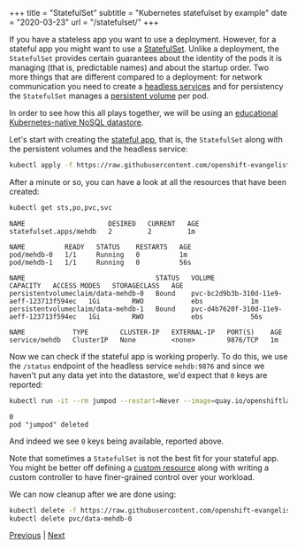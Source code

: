 +++
title = "StatefulSet"
subtitle = "Kubernetes statefulset by example"
date = "2020-03-23"
url = "/statefulset/"
+++

If you have a stateless app you want to use a deployment. However, for a stateful app you might want to use a [StatefulSet](https://kubernetes.io/docs/concepts/workloads/controllers/statefulset/). Unlike a deployment, the `StatefulSet` provides certain guarantees about the identity of the pods it is managing (that is, predictable names) and about the startup order. Two more things that are different compared to a deployment: for network communication you need to create a [headless services](https://kubernetes.io/docs/concepts/services-networking/service/#headless-services) and for persistency the `StatefulSet` manages a [persistent volume](/pv) per pod.

In order to see how this all plays together, we will be using an [educational Kubernetes-native NoSQL datastore](https://blog.openshift.com/kubernetes-statefulset-in-action/).

Let's start with creating the [stateful app](https://raw.githubusercontent.com/openshift-evangelists/mehdb/main/app.yaml), that is, the `StatefulSet` along with the persistent volumes and the headless service:

```bash
kubectl apply -f https://raw.githubusercontent.com/openshift-evangelists/mehdb/main/app.yaml
```

After a minute or so, you can have a look at all the resources that have been created:

```bash
kubectl get sts,po,pvc,svc
```
```cat
NAME                     DESIRED   CURRENT   AGE
statefulset.apps/mehdb   2         2         1m

NAME          READY   STATUS    RESTARTS   AGE
pod/mehdb-0   1/1     Running   0          1m
pod/mehdb-1   1/1     Running   0          56s

NAME                                 STATUS   VOLUME                                     CAPACITY   ACCESS MODES   STORAGECLASS   AGE
persistentvolumeclaim/data-mehdb-0   Bound    pvc-bc2d9b3b-310d-11e9-aeff-123713f594ec   1Gi        RWO            ebs            1m
persistentvolumeclaim/data-mehdb-1   Bound    pvc-d4b7620f-310d-11e9-aeff-123713f594ec   1Gi        RWO            ebs            56s

NAME            TYPE        CLUSTER-IP   EXTERNAL-IP   PORT(S)    AGE
service/mehdb   ClusterIP   None         <none>        9876/TCP   1m
```

Now we can check if the stateful app is working properly. To do this, we use the `/status` endpoint of the headless service `mehdb:9876` and since we haven't put any data yet into the datastore, we'd expect that `0` keys are reported:

```bash
kubectl run -it --rm jumpod --restart=Never --image=quay.io/openshiftlabs/jump:0.2 -- curl -s mehdb:9876/status?level=full
```
```cat
0
pod "jumpod" deleted
```

And indeed we see `0` keys being available, reported above.

Note that sometimes a `StatefulSet` is not the best fit for your stateful app. You might be better off defining a [custom resource](https://kubernetes.io/docs/concepts/extend-kubernetes/api-extension/custom-resources/) along with writing a custom controller to have finer-grained control over your workload.

We can now cleanup after we are done using:

```bash
kubectl delete -f https://raw.githubusercontent.com/openshift-evangelists/mehdb/main/app.yaml
kubectl delete pvc/data-mehdb-0
```

[Previous](/jobs) | [Next](/ic)
